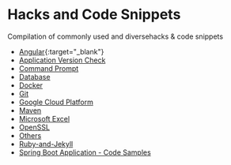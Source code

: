 # Hacks and Code Snippets

Compilation of commonly used and diversehacks & code snippets

- [Angular](Angular.md){:target="_blank"}
- [Application Version Check](ApplicationVersion.md)
- [Command Prompt](CommandPrompt.md)
- [Database](Database.md)
- [Docker](Docker.md)
- [Git](https://anantharajuc.github.io/Git/)
- [Google Cloud Platform](GoogleCloudPlatform.md)
- [Maven](Maven.md)
- [Microsoft Excel](MicrosoftExcel.md)
- [OpenSSL](OpenSSL.md)
- [Others](Others.md)
- [Ruby-and-Jekyll](Ruby-and-Jekyll.md)
- [Spring Boot Application - Code Samples](SpringBootApplication-CodeSamples.md)
